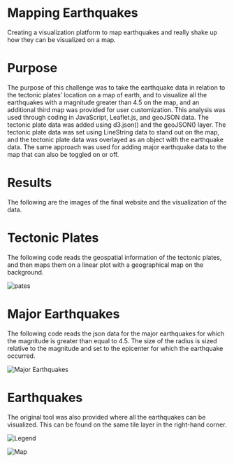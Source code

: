 # Mapping Earthquakes
Creating a visualization platform to map earthquakes and really shake up how they can be visualized on a map.

# Purpose
The purpose of this challenge was to take the earthquake data in relation to the tectonic plates’ location on a map of earth, and to visualize all the earthquakes with a magnitude greater than 4.5 on the map, and an additional third map was provided for user customization. This analysis was used through coding in JavaScript, Leaflet.js, and geoJSON data. The tectonic plate data was added using d3.json() and the geoJSON() layer. The tectonic plate data was set using LineString data to stand out on the map, and the tectonic plate data was overlayed as an object with the earthquake data. The same approach was used for adding major earthquake data to the map that can also be toggled on or off.

# Results
The following are the images of the final website and the visualization of the data.
 
# Tectonic Plates
The following code reads the geospatial information of the tectonic plates, and then maps them on a linear plot with a geographical map on the background.

 ![pates](https://user-images.githubusercontent.com/102339838/177018407-539a099e-02f5-45ea-b0c8-1176e3acd853.png)

# Major Earthquakes
The following code reads the json data for the major earthquakes for which the magnitude is greater than equal to 4.5. The size of the radius is sized relative to the magnitude and set to the epicenter for which the earthquake occurred.

 ![Major Earthquakes](https://user-images.githubusercontent.com/102339838/177018400-2d383b02-44a7-4a03-9275-9b9125465b5c.png)

# Earthquakes
The original tool was also provided where all the earthquakes can be visualized. This can be found on the same tile layer in the right-hand corner.

 ![Legend](https://user-images.githubusercontent.com/102339838/177018389-e1e205bb-cd44-4c4f-a4d3-913c8be5eb94.png)
 
![Map](https://user-images.githubusercontent.com/102339838/177018418-f2a90acb-52d7-4562-abde-cfbc1c27ebe5.png)
